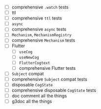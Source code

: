 - [ ] comprehensive `.watch` tests
- [ ] ttl
- [ ] comprehensive `ttl` tests
- [ ] `async`
- [ ] comprehensive `async` tests
- [ ] `Mechanism`, `MechanismRegistry`
- [ ] comprehensive `Mechanism` tests
- [ ] Flutter
  - [ ] `useCog`
  - [ ] `useNewCog`
  - [ ] `FlutterCogtext`
  - [ ] comprehensive Flutter tests
- [ ] `Subject` compat
- [ ] comprehensive `Subject` compat tests
- [ ] disposable `CogState`
- [ ] comprehensive disposable `CogState` tests
- [ ] doc comment all the things
- [ ] g3doc all the things